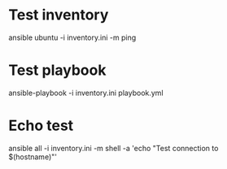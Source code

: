 # Test inventory 
ansible ubuntu -i inventory.ini -m ping

# Test playbook
ansible-playbook -i inventory.ini playbook.yml

# Echo test
ansible all -i inventory.ini -m shell -a 'echo "Test connection to $(hostname)"'

